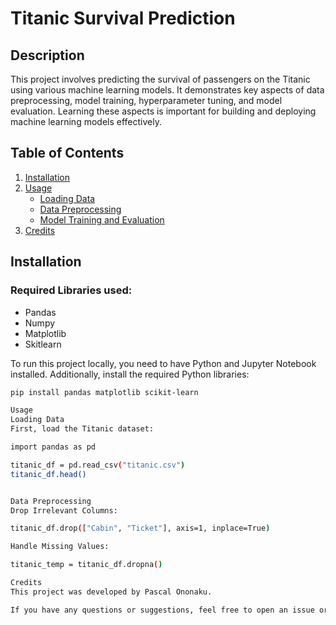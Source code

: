 # Titanic Survival Prediction

## Description
This project involves predicting the survival of passengers on the Titanic using various machine learning models.
It demonstrates key aspects of data preprocessing, model training, hyperparameter tuning, and model evaluation.
Learning these aspects is important for building and deploying machine learning models effectively.

## Table of Contents
1. [Installation](#installation)
2. [Usage](#usage)
    - [Loading Data](#loading-data)
    - [Data Preprocessing](#data-preprocessing)
    - [Model Training and Evaluation](#model-training-and-evaluation)
3. [Credits](#credits)

## Installation


### Required Libraries used:

* Pandas
* Numpy
* Matplotlib
* Skitlearn

To run this project locally, you need to have Python and Jupyter Notebook installed. Additionally, install the required Python libraries:

```bash
pip install pandas matplotlib scikit-learn

Usage
Loading Data
First, load the Titanic dataset:

import pandas as pd

titanic_df = pd.read_csv("titanic.csv")
titanic_df.head()


Data Preprocessing
Drop Irrelevant Columns:

titanic_df.drop(["Cabin", "Ticket"], axis=1, inplace=True)

Handle Missing Values:

titanic_temp = titanic_df.dropna()

Credits
This project was developed by Pascal Ononaku.

If you have any questions or suggestions, feel free to open an issue or contact me directly via GitHub.

